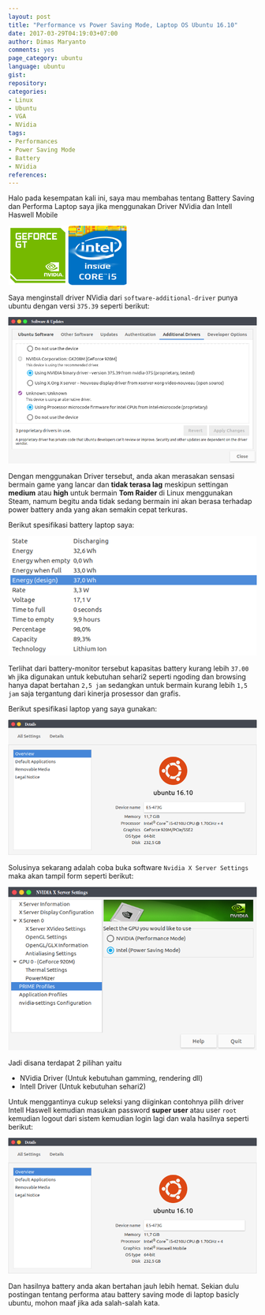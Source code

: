 ```yaml
---
layout: post
title: "Performance vs Power Saving Mode, Laptop OS Ubuntu 16.10"
date: 2017-03-29T04:19:03+07:00
author: Dimas Maryanto
comments: yes
page_category: ubuntu
language: ubuntu
gist: 
repository: 
categories:
- Linux
- Ubuntu
- VGA
- NVidia
tags:
- Performances
- Power Saving Mode
- Battery
- NVidia
references:
---
```


Halo pada kesempatan kali ini, saya mau membahas tentang Battery Saving dan Performa Laptop saya jika menggunakan Driver NVidia dan Intell Haswell Mobile

![nvidia-logo](/images/2017-03/nvdia-driver-linux-ubuntu/gt920m.png)

Saya menginstall driver NVidia dari `software-additional-driver` punya ubuntu dengan versi `375.39` seperti berikut:

![software-additional-driver](/images/2017-03/nvdia-driver-linux-ubuntu/software-driver-additional.png)

<!--more-->

Dengan menggunakan Driver tersebut, anda akan merasakan sensasi bermain game yang lancar dan **tidak terasa lag** meskipun settingan **medium** atau **high** untuk bermain **Tom Raider** di Linux menggunakan Steam, namum begitu anda tidak sedang bermain ini akan berasa terhadap power battery anda yang akan semakin cepat terkuras.

Berikut spesifikasi battery laptop saya:

![battery-monitor](/images/2017-03/nvdia-driver-linux-ubuntu/battery-monitor.png)

Terlihat dari battery-monitor tersebut kapasitas battery kurang lebih `37.00 Wh` jika digunakan untuk kebutuhan sehari2 seperti ngoding dan browsing hanya dapat bertahan `2,5 jam` sedangkan untuk bermain kurang lebih `1,5 jam` saja tergantung dari kinerja prosessor dan grafis.

Berikut spesifikasi laptop yang saya gunakan:

![driver-nvidia](/images/2017-03/nvdia-driver-linux-ubuntu/use-nvidia-driver.png)

Solusinya sekarang adalah coba buka software `Nvidia X Server Settings` maka akan tampil form seperti berikut:

![nvidia-select-driver](/images/2017-03/nvdia-driver-linux-ubuntu/select-driver-nvidia.png)

Jadi disana terdapat 2 pilihan yaitu 

- NVidia Driver (Untuk kebutuhan gamming, rendering dll)
- Intell Driver (Untuk kebutuhan sehari2)

Untuk menggantinya cukup seleksi yang diiginkan contohnya pilih driver Intell Haswell kemudian masukan password **super user** atau user `root` kemudian logout dari sistem kemudian login lagi dan wala hasilnya seperti berikut:

![intell-select-driver](/images/2017-03/nvdia-driver-linux-ubuntu/use-intell-driver.png)

Dan hasilnya battery anda akan bertahan jauh lebih hemat. Sekian dulu postingan tentang performa atau battery saving mode di laptop basicly ubuntu, mohon maaf jika ada salah-salah kata.